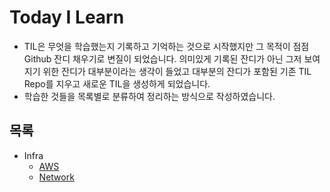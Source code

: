 # Today I Learn


- TIL은 무엇을 학습했는지 기록하고 기억하는 것으로 시작했지만 그 목적이 점점 Github 잔디 채우기로 변질이 되었습니다. 의미있게 기록된 잔디가 아닌 그저 보여지기 위한 잔디가 대부분이라는 생각이 들었고 대부분의 잔디가 포함된 기존 TIL Repo를 지우고 새로운 TIL을 생성하게 되었습니다.
- 학습한 것들을 목록별로 분류하여 정리하는 방식으로 작성하였습니다.


## 목록

- Infra
    - [AWS](https://github.com/eeehs/TIL/tree/main/Infra/AWS)
    - [Network](https://github.com/eeehs/TIL/tree/main/Infra/Network)